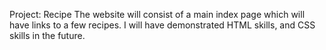 Project: Recipe
The website will consist of a main index page which will have links to a few recipes.
I will have demonstrated HTML skills, and CSS skills in the future.